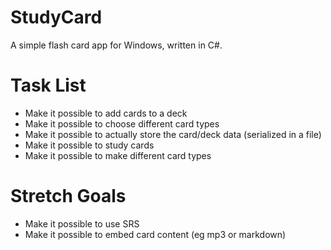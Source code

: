 # StudyCard
A simple flash card app for Windows, written in C#.


# Task List
* Make it possible to add cards to a deck
* Make it possible to choose different card types
* Make it possible to actually store the card/deck data (serialized in a file)
* Make it possible to study cards
* Make it possible to make different card types

# Stretch Goals
* Make it possible to use SRS
* Make it possible to embed card content (eg mp3 or markdown)
